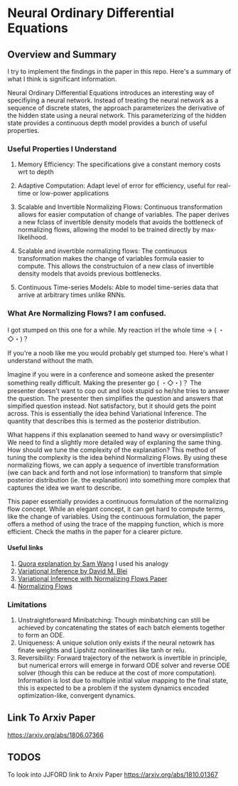 # Neural Ordinary Differential Equations
## Overview and Summary
I try to implement the findings in the paper in this repo. Here's a summary of what I think is significant information.

Neural Ordinary Differential Equations introduces an interesting way of specifiying a neural network. Instead of treating the neural network as a sequence of discrete states, the approach parameterizes the derivative of the hidden state using a neural network. This parameterizing of the hidden state provides a continuous depth model provides a bunch of useful properties.

### Useful Properties I Understand
1. Memory Efficiency: The specifications give a constant memory costs wrt to depth
2. Adaptive Computation: Adapt level of error for efficiency, useful for real-time or low-power applications
3. Scalable and Invertible Normalizing Flows: Continuous transformation allows for easier computation of change of variables. The paper derives a new fclass of invertible density models that avoids the bottleneck of normalizing flows, allowing the model to be trained directly by max-likelihood.
4. Scalable and invertible normalizing flows: The continuous transformation makes the change of variables formula easier to compute. This allows the constructuion of a new class of invertible density models that avoids previous bottlenecks. 

5. Continuous Time-series Models: Able to model time-series data that arrive at arbitrary times unlike RNNs.

### What Are Normalizing Flows? I am confused.
I got stumped on this one for a while. My reaction irl the whole time -> ( ・◇・)？ 

If you're a noob like me you would probably get stumped too. Here's what I understand without the math.

Imagine if you were in a conference and someone asked the presenter something really difficult. Making the presenter go ( ・◇・)？ The presenter
doesn't want to cop out and look stupid so he/she tries to answer the question. The presenter then simplifies the question and answers that simpified question instead. Not satisfactory, but it should gets the point across. This is essentially the idea behind Variational Inference. The quantity that describes this is termed as the posterior distribution.

What happens if this explanation seemed to hand wavy or oversimplistic? We need to find a slightly more detailed way of explaning the same thing. How should we tune the complexity of the explanation? This method of tuning the complexity is the idea behind Normalizing Flows. By using these normalizing flows, we can apply a sequence of invertible transformation (we can back and forth and not lose information) to transform that simple posterior distribution (ie. the explanation) into something more complex that captures the idea we want to describe. 

This paper essentially provides a continuous formulation of the normalizing flow concept. While an elegant concept, it can get hard to compute terms, like the change of variables. Using the continuous formulation, the paper offers a method of using the trace of the mapping function, which is more efficient. Check the maths in the paper for a clearer picture.


#### Useful links
1. [Quora explanation by Sam Wang](https://www.quora.com/What-is-variational-inference) I used his analogy
2. [Variational Inference by David  M. Blei](https://www.cs.princeton.edu/courses/archive/fall11/cos597C/lectures/variational-inference-i.pdf)
3. [Variational Inference with Normalizing Flows Paper](https://arxiv.org/abs/1505.05770) 
4. [Normalizing Flows](http://akosiorek.github.io/ml/2018/04/03/norm_flows.html)

### Limitations
1. Unstraightforward Minibatching: Though minibatching can still be achieved by concatenating the states of each batch elements together to form an ODE.
2. Uniqueness: A unique solution only exists if the neural netowrk has finate weights and Lipshitz nonlinearities like tanh or relu.
3. Reversibility: Forward trajectory of the network is invertible in principle, but numerical errors will emerge in forward ODE solver and reverse ODE solver (though this can be reduce at the cost of more computation). Information is lost due to multiple initial value mapping to the final state, this is expected to be a problem if the system dynamics encoded optimization-like, convergent dynamics.


## Link To Arxiv Paper
https://arxiv.org/abs/1806.07366

## TODOS
To look into JJFORD link to Arxiv Paper
https://arxiv.org/abs/1810.01367
